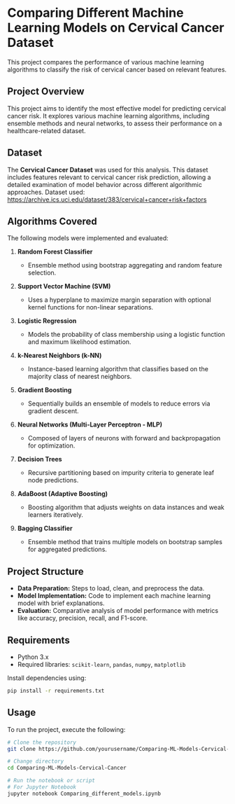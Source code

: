 # Comparing Different Machine Learning Models on Cervical Cancer Dataset

This project compares the performance of various machine learning algorithms to classify the risk of cervical cancer based on relevant features.

## Project Overview

This project aims to identify the most effective model for predicting cervical cancer risk. It explores various machine learning algorithms, including ensemble methods and neural networks, to assess their performance on a healthcare-related dataset.

## Dataset

The **Cervical Cancer Dataset** was used for this analysis. This dataset includes features relevant to cervical cancer risk prediction, allowing a detailed examination of model behavior across different algorithmic approaches.
Dataset used: https://archive.ics.uci.edu/dataset/383/cervical+cancer+risk+factors

## Algorithms Covered

The following models were implemented and evaluated:

1. **Random Forest Classifier**  
   - Ensemble method using bootstrap aggregating and random feature selection.
   
2. **Support Vector Machine (SVM)**  
   - Uses a hyperplane to maximize margin separation with optional kernel functions for non-linear separations.
   
3. **Logistic Regression**  
   - Models the probability of class membership using a logistic function and maximum likelihood estimation.
   
4. **k-Nearest Neighbors (k-NN)**  
   - Instance-based learning algorithm that classifies based on the majority class of nearest neighbors.
   
5. **Gradient Boosting**  
   - Sequentially builds an ensemble of models to reduce errors via gradient descent.
   
6. **Neural Networks (Multi-Layer Perceptron - MLP)**  
   - Composed of layers of neurons with forward and backpropagation for optimization.
   
7. **Decision Trees**  
   - Recursive partitioning based on impurity criteria to generate leaf node predictions.
   
8. **AdaBoost (Adaptive Boosting)**  
   - Boosting algorithm that adjusts weights on data instances and weak learners iteratively.
   
9. **Bagging Classifier**  
   - Ensemble method that trains multiple models on bootstrap samples for aggregated predictions.

## Project Structure

- **Data Preparation:** Steps to load, clean, and preprocess the data.
- **Model Implementation:** Code to implement each machine learning model with brief explanations.
- **Evaluation:** Comparative analysis of model performance with metrics like accuracy, precision, recall, and F1-score.

## Requirements

- Python 3.x
- Required libraries: `scikit-learn`, `pandas`, `numpy`, `matplotlib`

Install dependencies using:
```bash
pip install -r requirements.txt
```

## Usage

To run the project, execute the following:

```bash
# Clone the repository
git clone https://github.com/yourusername/Comparing-ML-Models-Cervical-Cancer.git

# Change directory
cd Comparing-ML-Models-Cervical-Cancer

# Run the notebook or script
# For Jupyter Notebook
jupyter notebook Comparing_different_models.ipynb
```
